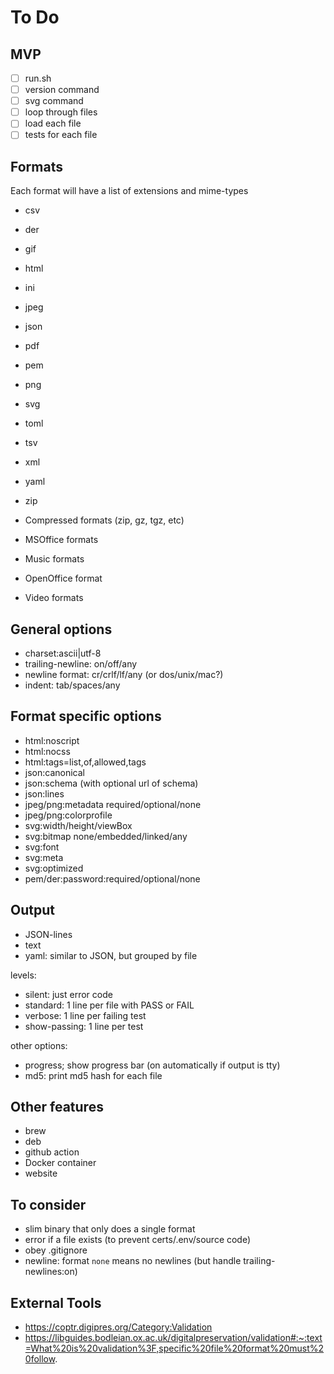 # To Do

## MVP

- [ ] run.sh
- [ ] version command
- [ ] svg command
- [ ] loop through files
- [ ] load each file
- [ ] tests for each file

## Formats

Each format will have a list of extensions and mime-types

- csv
- der
- gif
- html
- ini
- jpeg
- json
- pdf
- pem
- png
- svg
- toml
- tsv
- xml
- yaml
- zip

- Compressed formats (zip, gz, tgz, etc)
- MSOffice formats
- Music formats
- OpenOffice format
- Video formats

## General options

- charset:ascii|utf-8
- trailing-newline: on/off/any
- newline format: cr/crlf/lf/any (or dos/unix/mac?)
- indent: tab/spaces/any

## Format specific options

- html:noscript
- html:nocss
- html:tags=list,of,allowed,tags
- json:canonical
- json:schema (with optional url of schema)
- json:lines
- jpeg/png:metadata required/optional/none
- jpeg/png:colorprofile
- svg:width/height/viewBox
- svg:bitmap none/embedded/linked/any
- svg:font
- svg:meta
- svg:optimized
- pem/der:password:required/optional/none

## Output

- JSON-lines
- text
- yaml: similar to JSON, but grouped by file

levels:

- silent: just error code
- standard: 1 line per file with PASS or FAIL
- verbose: 1 line per failing test
- show-passing: 1 line per test

other options:

- progress; show progress bar (on automatically if output is tty)
- md5: print md5 hash for each file

## Other features

- brew
- deb
- github action
- Docker container
- website

## To consider

- slim binary that only does a single format
- error if a file exists (to prevent certs/.env/source code)
- obey .gitignore
- newline: format `none` means no newlines (but handle trailing-newlines:on)

## External Tools

- https://coptr.digipres.org/Category:Validation
- https://libguides.bodleian.ox.ac.uk/digitalpreservation/validation#:~:text=What%20is%20validation%3F,specific%20file%20format%20must%20follow.
